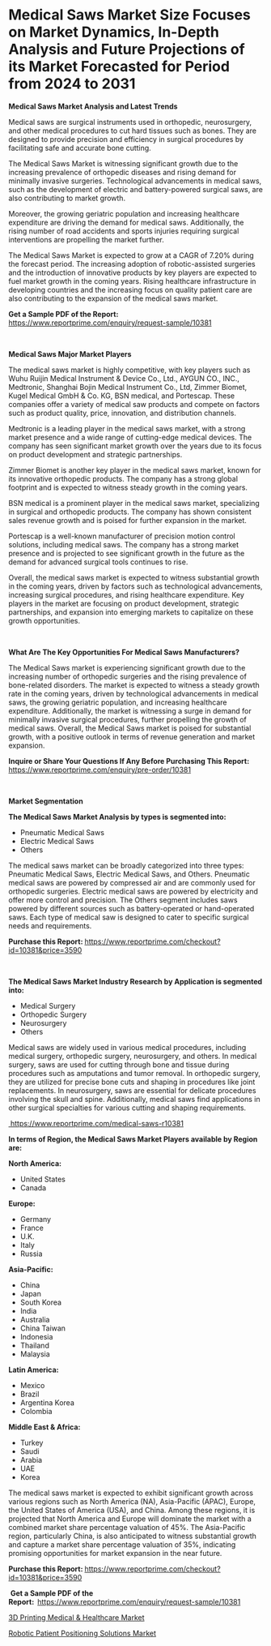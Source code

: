 <p><h1>Medical Saws Market Size Focuses on Market Dynamics, In-Depth Analysis and Future Projections of its Market Forecasted for Period from 2024 to 2031</h1></p><p><strong>Medical Saws Market Analysis and Latest Trends</strong></p>
<p><p>Medical saws are surgical instruments used in orthopedic, neurosurgery, and other medical procedures to cut hard tissues such as bones. They are designed to provide precision and efficiency in surgical procedures by facilitating safe and accurate bone cutting.</p><p>The Medical Saws Market is witnessing significant growth due to the increasing prevalence of orthopedic diseases and rising demand for minimally invasive surgeries. Technological advancements in medical saws, such as the development of electric and battery-powered surgical saws, are also contributing to market growth.</p><p>Moreover, the growing geriatric population and increasing healthcare expenditure are driving the demand for medical saws. Additionally, the rising number of road accidents and sports injuries requiring surgical interventions are propelling the market further.</p><p>The Medical Saws Market is expected to grow at a CAGR of 7.20% during the forecast period. The increasing adoption of robotic-assisted surgeries and the introduction of innovative products by key players are expected to fuel market growth in the coming years. Rising healthcare infrastructure in developing countries and the increasing focus on quality patient care are also contributing to the expansion of the medical saws market.</p></p>
<p><strong>Get a Sample PDF of the Report:&nbsp;</strong> <a href="https://www.reportprime.com/enquiry/request-sample/10381">https://www.reportprime.com/enquiry/request-sample/10381</a></p>
<p>&nbsp;</p>
<p><strong>Medical Saws Major Market Players</strong></p>
<p><p>The medical saws market is highly competitive, with key players such as Wuhu Ruijin Medical Instrument & Device Co., Ltd., AYGUN CO., INC., Medtronic, Shanghai Bojin Medical Instrument Co., Ltd, Zimmer Biomet, Kugel Medical GmbH & Co. KG, BSN medical, and Portescap. These companies offer a variety of medical saw products and compete on factors such as product quality, price, innovation, and distribution channels.</p><p>Medtronic is a leading player in the medical saws market, with a strong market presence and a wide range of cutting-edge medical devices. The company has seen significant market growth over the years due to its focus on product development and strategic partnerships.</p><p>Zimmer Biomet is another key player in the medical saws market, known for its innovative orthopedic products. The company has a strong global footprint and is expected to witness steady growth in the coming years.</p><p>BSN medical is a prominent player in the medical saws market, specializing in surgical and orthopedic products. The company has shown consistent sales revenue growth and is poised for further expansion in the market.</p><p>Portescap is a well-known manufacturer of precision motion control solutions, including medical saws. The company has a strong market presence and is projected to see significant growth in the future as the demand for advanced surgical tools continues to rise.</p><p>Overall, the medical saws market is expected to witness substantial growth in the coming years, driven by factors such as technological advancements, increasing surgical procedures, and rising healthcare expenditure. Key players in the market are focusing on product development, strategic partnerships, and expansion into emerging markets to capitalize on these growth opportunities.</p></p>
<p>&nbsp;</p>
<p><strong>What Are The Key Opportunities For Medical Saws Manufacturers?</strong></p>
<p><p>The Medical Saws market is experiencing significant growth due to the increasing number of orthopedic surgeries and the rising prevalence of bone-related disorders. The market is expected to witness a steady growth rate in the coming years, driven by technological advancements in medical saws, the growing geriatric population, and increasing healthcare expenditure. Additionally, the market is witnessing a surge in demand for minimally invasive surgical procedures, further propelling the growth of medical saws. Overall, the Medical Saws market is poised for substantial growth, with a positive outlook in terms of revenue generation and market expansion.</p></p>
<p><strong>Inquire or Share Your Questions If Any Before Purchasing This Report:</strong> <a href="https://www.reportprime.com/enquiry/pre-order/10381">https://www.reportprime.com/enquiry/pre-order/10381</a></p>
<p>&nbsp;</p>
<p><strong>Market Segmentation</strong></p>
<p><strong>The Medical Saws Market Analysis by types is segmented into:</strong></p>
<p><ul><li>Pneumatic Medical Saws</li><li>Electric Medical Saws</li><li>Others</li></ul></p>
<p><p>The medical saws market can be broadly categorized into three types: Pneumatic Medical Saws, Electric Medical Saws, and Others. Pneumatic medical saws are powered by compressed air and are commonly used for orthopedic surgeries. Electric medical saws are powered by electricity and offer more control and precision. The Others segment includes saws powered by different sources such as battery-operated or hand-operated saws. Each type of medical saw is designed to cater to specific surgical needs and requirements.</p></p>
<p><strong>Purchase this Report:&nbsp;</strong><a href="https://www.reportprime.com/checkout?id=10381&price=3590">https://www.reportprime.com/checkout?id=10381&price=3590</a></p>
<p>&nbsp;</p>
<p><strong>The Medical Saws Market Industry Research by Application is segmented into:</strong></p>
<p><ul><li>Medical Surgery</li><li>Orthopedic Surgery</li><li>Neurosurgery</li><li>Others</li></ul></p>
<p><p>Medical saws are widely used in various medical procedures, including medical surgery, orthopedic surgery, neurosurgery, and others. In medical surgery, saws are used for cutting through bone and tissue during procedures such as amputations and tumor removal. In orthopedic surgery, they are utilized for precise bone cuts and shaping in procedures like joint replacements. In neurosurgery, saws are essential for delicate procedures involving the skull and spine. Additionally, medical saws find applications in other surgical specialties for various cutting and shaping requirements.</p></p>
<p><a href="https://www.reportprime.com/medical-saws-r10381">&nbsp;https://www.reportprime.com/medical-saws-r10381</a></p>
<p><strong>In terms of Region, the Medical Saws Market Players available by Region are:</strong></p>
<p>
    <p> <strong> North America: </strong>
        <ul>
            <li>United States</li>
            <li>Canada</li>
        </ul>
        </p> 
    <p> <strong> Europe: </strong>
        <ul>
            <li>Germany</li>
            <li>France</li>
            <li>U.K.</li>
            <li>Italy</li>
            <li>Russia</li>
        </ul>
        </p> 
    <p> <strong> Asia-Pacific: </strong>
        <ul>
            <li>China</li>
            <li>Japan</li>
            <li>South Korea</li>
            <li>India</li>
            <li>Australia</li>
            <li>China Taiwan</li>
            <li>Indonesia</li>
            <li>Thailand</li>
            <li>Malaysia</li>
        </ul>
        </p> 
    <p> <strong> Latin America: </strong>
        <ul>
            <li>Mexico</li>
            <li>Brazil</li>
            <li>Argentina Korea</li>
            <li>Colombia</li>
        </ul>
        </p> 
    <p> <strong> Middle East & Africa: </strong>
        <ul>
            <li>Turkey</li>
            <li>Saudi</li>
            <li>Arabia</li>
            <li>UAE</li>
            <li>Korea</li>
        </ul>
    </p>
    </p>
<p><p>The medical saws market is expected to exhibit significant growth across various regions such as North America (NA), Asia-Pacific (APAC), Europe, the United States of America (USA), and China. Among these regions, it is projected that North America and Europe will dominate the market with a combined market share percentage valuation of 45%. The Asia-Pacific region, particularly China, is also anticipated to witness substantial growth and capture a market share percentage valuation of 35%, indicating promising opportunities for market expansion in the near future.</p></p>
<p><strong>Purchase this Report: </strong><a href="https://www.reportprime.com/checkout?id=10381&price=3590">https://www.reportprime.com/checkout?id=10381&price=3590</a></p>
<p>&nbsp;<strong>Get a Sample PDF of the Report:&nbsp;&nbsp;</strong><a href="https://www.reportprime.com/enquiry/request-sample/10381">https://www.reportprime.com/enquiry/request-sample/10381</a></p>
<p><strong></strong></p>
<p><p><a href="https://medium.com/@kartik.reportprime/3d-printing-medical-healthcare-market-share-market-analysis-growth-trends-forecasts-for-7cb90e5630ae">3D Printing Medical & Healthcare Market</a></p><p><a href="https://medium.com/@scottroberts2661/global-robotic-patient-positioning-solutions-market-exploring-market-share-market-trends-and-3e5dcad54967">Robotic Patient Positioning Solutions Market</a></p></p>
